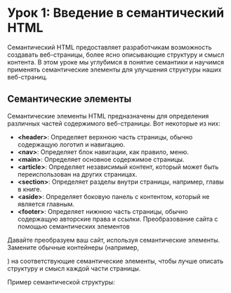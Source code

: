 # Урок 1: Введение в семантический HTML

Семантический HTML предоставляет разработчикам возможность создавать веб-страницы, более ясно описывающие структуру и смысл контента. В этом уроке мы углубимся в понятие семантики и научимся применять семантические элементы для улучшения структуры наших веб-страниц.

## Семантические элементы

Семантические элементы HTML предназначены для определения различных частей содержимого веб-страницы. Вот некоторые из них:

* **\<header\>**: Определяет верхнюю часть страницы, обычно содержащую логотип и навигацию.
* **\<nav\>**: Определяет блок навигации, как правило, меню.
* **\<main\>**: Определяет основное содержимое страницы.
* **\<article\>**: Определяет независимый контент, который может быть переиспользован на других страницах.
* **\<section\>**: Определяет разделы внутри страницы, например, главы в книге.
* **\<aside\>**: Определяет боковую панель с контентом, который не является главным.
* **\<footer\>**: Определяет нижнюю часть страницы, обычно содержащую авторские права и ссылки.
Преобразование сайта с помощью семантических элементов

Давайте преобразуем ваш сайт, используя семантические элементы. Замените обычные контейнеры (например, <div>) на соответствующие семантические элементы, чтобы лучше описать структуру и смысл каждой части страницы.

Пример семантической структуры: